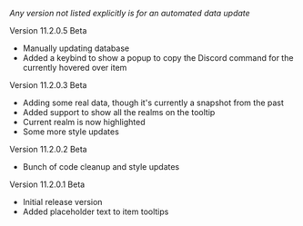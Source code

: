 _Any version not listed explicitly is for an automated data update_


Version 11.2.0.5 Beta

- Manually updating database
- Added a keybind to show a popup to copy the Discord command for the currently hovered over item


Version 11.2.0.3 Beta

- Adding some real data, though it's currently a snapshot from the past
- Added support to show all the realms on the tooltip
- Current realm is now highlighted
- Some more style updates


Version 11.2.0.2 Beta

- Bunch of code cleanup and style updates


Version 11.2.0.1 Beta

- Initial release version
- Added placeholder text to item tooltips
